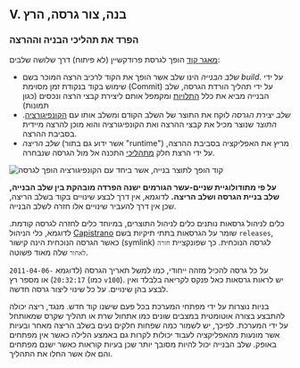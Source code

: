 ## V. בנה, צור גרסה, הרץ
### הפרד את תהליכי הבניה וההרצה

[מאגר קוד](./codebase) הופך לגרסת פרודקשיין (לא פיתוח) דרך שלושה שלבים:

* *שלב הבנייה* הינו שלב אשר הופך את הקוד לרכיב הרצה המוכר בשם *build*. על ידי שימוש בקוד בנקודת זמן מסוימת (Commit) על ידי תהליך הורדת הגרסה, שלב הבנייה מביא את כלל [התלויות](./dependencies) ומקמפל אותם ליצירת קבצי הרצה ונכסים (כגון תמונות)
* *שלב יצירת הגרסה* לוקח את התוצר של השלב הקודם ומשלב אותו עם [הקונפיגורציה](./config). *התוצר* שנוצר מכיל את קבצי ההרצה ואת הקונפיגורציה והוא מוכן להרצה מיידית בסביבת ההרצה.
* *שלב הריצה* (אשר ידוע גם בתור "runtime") מריץ את האפליקציה בסביבת ההרצה, על ידי הרצת חלק [מתהליכי](./processes) התכנה אל מול הגרסה שנבחרה.

![קוד הופך לתוצר בנייה, אשר ביחד עם הקונפיגורציה הופך לגרסה](/images/release.png)

**על פי מתודולוגיית שניים-עשר הגורמים ישנה הפרדה מובהקת בין שלב הבנייה, שלב בניית הגרסה ושלב הריצה.** לדוגמא, אין דרך לבצע שינויים בקוד בשלב הריצה, שכן אין דרך להעביר שינויים אלו חזרה לשלב הבנייה.

כלים לניהול גרסאות נותנים כלים לניהול התוצרים, במיוחד כלים לחזרה לגרסה קודמת. לדוגמא, כלי הניהול [Capistrano](https://github.com/capistrano/capistrano/wiki) שומר על הגרסאות בתתי תיקיות בשם `releases`, כאשר הגרסה הנוכחית הינה קישור (symlink) לגרסה הנוכחית. כך שפונקציית `חזרה לאחור` שלה מאוד פשוטה.

על כל גרסה להכיל מזהה ייחודי, כמו למשל תאריך הגרסה (לדוגמא `2011-04-06-20:32:17`) או מספר רץ (כמו `v100`). יש לראות גרסאות כאל פנקס לקריאה בלבלד ואין לבצע בהן שינויים. על כל שינוי ליצור גרסה חדשה.

בניות נוצרות על ידי מפתחי המערכת בכל פעם שישנו קוד חדש. מנגד, ריצה יכולה להתבצע בצורה אוטומטית במצבים שונים כמו אתחול שרת או תהליך שקרס שמאותחל על ידי המערכת. לפיכך, יש לשמור כמה שפחות חלקים נעים בשלב הריצה מאחר ובעיות אשר מונעות מהאפליקציה לעבוד יכולות לקרות גם באמצע הלילה כאשר אין מפתחים באופק. שלב הבנייה יכול להיות מסובך יותר שכן בעיות קוראות כאשר ישנם מפתחים והם אלו אשר החלו את התהליך.